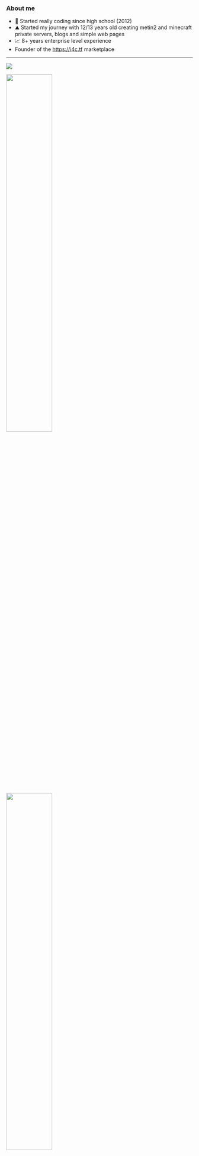 ### About me

- 🤯 Started really coding since high school (2012)
- ⛰️ Started my journey with 12/13 years old creating metin2 and minecraft private servers, blogs and simple web pages
- 📈 8+ years enterprise level experience
- Founder of the https://i4c.tf marketplace
---
<img src='https://hacked-github-stat-trophies.vercel.app/?username=jorgermduarte&theme=dracula&column=11'>

<p align=left>
  <img algin='left' width='49.7%' src='https://readme-stats-fabio-vicente.vercel.app/api?username=jorgermduarte&count_private=true&show_icons=true&theme=dracula' />
  <img algin='right' width='49.7%' src='https://github-readme-streak-stats.herokuapp.com/?user=jorgermduarte&theme=dracula' />
</p>

<p align=left>
  <img algin='left' width='63%'  src="https://media.giphy.com/media/xggannAWFPgwCMvRto/giphy.gif" width="300">
  <img align='right' width='34%' src='https://github-readme-stats-git-masterrstaa-rickstaa.vercel.app/api/top-langs/?username=jorgermduarte&theme=dracula&langs_count=15' />
</p>

